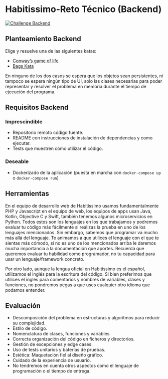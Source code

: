 # Habitissimo-Reto Técnico (Backend)

[![Challenge Backend](https://github.com/aasanchez/game-of-life/workflows/Backend-Challenge/badge.svg)](https://github.com/aasanchez/game-of-life/actions)

## Planteamiento Backend

Elige y resuelve una de las siguientes katas:

* [Conway’s game of life](https://katalyst.codurance.com/conways-game-of-life)
* [Bags Kata](https://katalyst.codurance.com/bags)

En ninguno de los dos casos se espera que los objetos sean persistentes, ni tampoco se espera ningún tipo de UI, solo
las clases necesarias para poder representar y resolver el problema en memoria durante el tiempo de ejecución del
programa.

## Requisitos Backend

### Imprescindible

* Repositorio remoto código fuente.
* README con instrucciones de instalación de dependencias y como ejecutar.
* Tests que muestren cómo utilizar el código.

### Deseable

* Dockerizado de la aplicación (puesta en marcha con `docker-compose up` o `docker-compose run`)

## Herramientas

En el equipo de desarrollo web de Habitissimo usamos fundamentalmente PHP y Javascript en el equipo de web, los equipos
de apps usan Java, Kotlin, Objective C y Swift, también tenemos algunos microservicios en Python. Todos estos son los
lenguajes en los que trabajamos y podremos evaluar tu código más fácilmente si realizas la prueba en uno de los
lenguajes mencionados. Sin embargo, sabemos que programar va mucho más allá del lenguaje. Te animamos a que utilices el
lenguaje con el que te sientas más cómodo, si no es uno de los mencionados arriba le daremos mucha importancia a la
documentación que aportes. Recuerda que queremos evaluar tu habilidad como programador, no tu capacidad para usar un
lenguaje/framework concreto.

Por otro lado, aunque la lengua oficial en Habitissimo es el español, utilizamos el inglés para la escritura del código.
Si bien preferimos que utilices el inglés para comentarios y nombres de variables, clases y funciones, no pondremos
pegas a que uses cualquier otro idioma que podamos entender.

## Evaluación

* Descomposición del problema en estructuras y algoritmos para reducir su complejidad.
* Estilo de código.
* Nomenclatura de clases, funciones y variables.
* Correcta organización del código en ficheros y directorios.
* Gestión de excepciones y edge cases.
* Uso de tests unitarios y baterías de pruebas.
* Estética: Maquetación fiel al diseño gráfico.
* Cuidado de la experiencia de usuario.
* No tendremos en cuenta otros aspectos como el lenguaje de programación o el tiempo de entrega.

